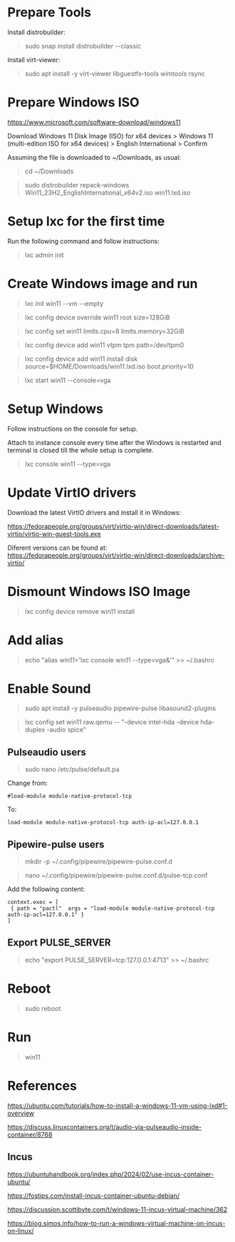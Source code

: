 # Prepare Tools

Install distrobuilder:

> sudo snap install distrobuilder --classic

Install virt-viewer:

> sudo apt install -y virt-viewer libguestfs-tools wimtools rsync

# Prepare Windows ISO

https://www.microsoft.com/software-download/windows11

Download Windows 11 Disk Image (ISO) for x64 devices > Windows 11 (multi-edition ISO for x64 devices) > English International > Confirm

Assuming the file is downloaded to ~/Downloads, as usual:

> cd ~/Downloads

> sudo distrobuilder repack-windows Win11_23H2_EnglishInternational_x64v2.iso win11.lxd.iso

# Setup lxc for the first time

Run the following command and follow instructions:

> lxc admin init

# Create Windows image and run

> lxc init win11 --vm --empty

> lxc config device override win11 root size=128GiB

> lxc config set win11 limits.cpu=8 limits.memory=32GiB

> lxc config device add win11 vtpm tpm path=/dev/tpm0

> lxc config device add win11 install disk source=$HOME/Downloads/win11.lxd.iso boot.priority=10

> lxc start win11 --console=vga

# Setup Windows

Follow instructions on the console for setup.

Attach to instance console every time after the Windows is restarted and terminal is closed till the whole setup is complete.

> lxc console win11 --type=vga

# Update VirtIO drivers

Download the latest VirtIO drivers and install it in Windows:

https://fedorapeople.org/groups/virt/virtio-win/direct-downloads/latest-virtio/virtio-win-guest-tools.exe

Diferent versions can be found at: https://fedorapeople.org/groups/virt/virtio-win/direct-downloads/archive-virtio/

# Dismount Windows ISO Image

> lxc config device remove win11 install

# Add alias

> echo "alias win11='lxc console win11 --type=vga&'" >> ~/.bashrc

# Enable Sound

> sudo apt install -y pulseaudio pipewire-pulse libasound2-plugins

> lxc config set win11 raw.qemu -- "-device intel-hda -device hda-duplex -audio spice"

## Pulseaudio users

> sudo nano /etc/pulse/default.pa

Change from:

```
#load-module module-native-protocol-tcp
```

To:

```
load-module module-native-protocol-tcp auth-ip-acl=127.0.0.1
```

## Pipewire-pulse users

> mkdir -p ~/.config/pipewire/pipewire-pulse.conf.d

> nano ~/.config/pipewire/pipewire-pulse.conf.d/pulse-tcp.conf

Add the following content:

```
context.exec = [
 { path = "pactl"  args = "load-module module-native-protocol-tcp auth-ip-acl=127.0.0.1" }
]
```

## Export PULSE_SERVER

> echo "export PULSE_SERVER=tcp:127.0.0.1:4713" >> ~/.bashrc

# Reboot

> sudo reboot

# Run

> win11

# References

https://ubuntu.com/tutorials/how-to-install-a-windows-11-vm-using-lxd#1-overview

https://discuss.linuxcontainers.org/t/audio-via-pulseaudio-inside-container/8768

## Incus

https://ubuntuhandbook.org/index.php/2024/02/use-incus-container-ubuntu/

https://fostips.com/install-incus-container-ubuntu-debian/

https://discussion.scottibyte.com/t/windows-11-incus-virtual-machine/362

https://blog.simos.info/how-to-run-a-windows-virtual-machine-on-incus-on-linux/